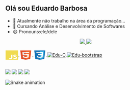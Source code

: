  ## Olá sou Eduardo Barbosa
- 🔭 Atualmente não trabalho na área da programação...
- 🌱 Cursando Análise e Desenvolvimento de Softwares
- 😄 Pronouns:ele/dele 


<div align="center">
  <a href="https://github.com/eduardobarbosa-TI">
  <img height="180em" src="https://github-readme-stats.vercel.app/api?username=eduardobarbosa-ti&show_icons=true&theme=dark&include_all_commits=true&count_private=true"/>
  <img height="180em" src="https://github-readme-stats.vercel.app/api/top-langs/?username=eduardobarbosa-ti&layout=compact&langs_count=7&theme=dark"/>
</div>
<div style="display: inline_block"><br>
  <img align="center" alt="Edu-Js" height="30" width="40" src="https://raw.githubusercontent.com/devicons/devicon/master/icons/javascript/javascript-plain.svg">
  <img align="center" alt="Edu-HTML" height="30" width="40" src="https://raw.githubusercontent.com/devicons/devicon/master/icons/html5/html5-original.svg">
  <img align="center" alt="Edu-CSS" height="30" width="40" src="https://raw.githubusercontent.com/devicons/devicon/master/icons/css3/css3-original.svg">
  <img align="center" alt="Edu-C" height="35" width="40" src="https://cdn.jsdelivr.net/gh/devicons/devicon/icons/bootstrap/bootstrap-original.svg" />       
  <img align="center" alt="Edu-bootstrap" height="30" width="40" src="https://cdn.jsdelivr.net/gh/devicons/devicon/icons/c/c-original.svg" />       
</div>
  
 ##
  
<div> 
  <a href="https://www.instagram.com/duduz_b/" target="_blank"><img src="https://img.shields.io/badge/-Instagram-%23E4405F?style=for-the-badge&logo=instagram&logoColor=white" target="_blank"></a>
  <a href="https://discord.gg/wagxzStdcR" target="_blank"><img src="https://img.shields.io/badge/Discord-7289DA?style=for-the-badge&logo=discord&logoColor=white" target="_blank"></a> 
  <a href = "mailto:eduardobb@rede.ulbra.br"><img src="https://img.shields.io/badge/-Gmail-%23333?style=for-the-badge&logo=gmail&logoColor=white" target="_blank"></a>
  <a href="https://www.linkedin.com/in/eduardo-barbosa-bernardes-91047b201/" target="_blank"><img src="https://img.shields.io/badge/-LinkedIn-%230077B5?style=for-the-badge&logo=linkedin&logoColor=white" target="_blank"></a> 
 
  ![Snake animation](https://github.com/eduardobarbosa-ti/eduardobarbosa-ti/blob/output/github-contribution-grid-snake.svg)
</div>  
